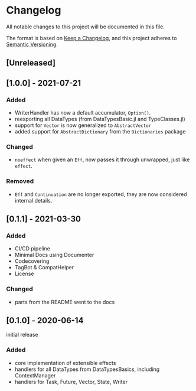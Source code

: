 # Changelog
All notable changes to this project will be documented in this file.

The format is based on [Keep a Changelog](https://keepachangelog.com/en/1.0.0/),
and this project adheres to [Semantic Versioning](https://semver.org/spec/v2.0.0.html).

## [Unreleased]

## [1.0.0] - 2021-07-21
### Added
* WriterHandler has now a default accumulator, `Option()`.
* reexporting all DataTypes (from DataTypesBasic.jl and TypeClasses.jl)
* support for `Vector` is now generalized to `AbstractVector`
* added support for `AbstractDictionary` from the `Dictionaries` package 

### Changed
* `noeffect` when given an `Eff`, now passes it through unwrapped, just like `effect`.

### Removed
* `Eff` and `Continuation` are no longer exported, they are now considered internal details.

## [0.1.1] - 2021-03-30
### Added
* CI/CD pipeline
* Minimal Docs using Documenter
* Codecovering
* TagBot & CompatHelper
* License

### Changed
* parts from the README went to the docs

## [0.1.0] - 2020-06-14
initial release

### Added
* core implementation of extensible effects
* handlers for all DataTypes from DataTypesBasics, including ContextManager
* handlers for Task, Future, Vector, State, Writer
